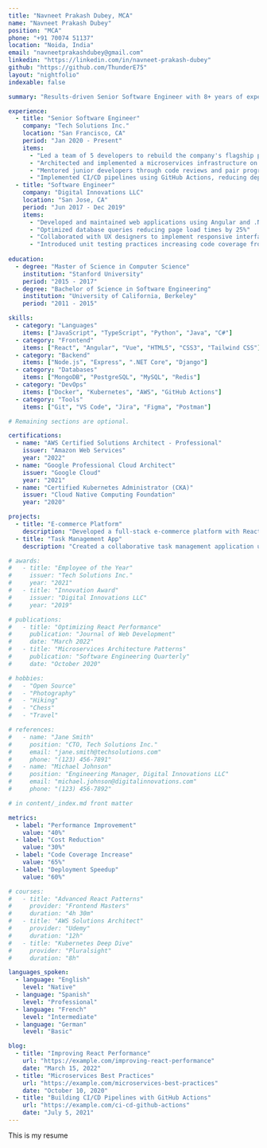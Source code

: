 ```yaml
---
title: "Navneet Prakash Dubey, MCA"
name: "Navneet Prakash Dubey"
position: "MCA"
phone: "+91 70074 51137"
location: "Noida, India"
email: "navneetprakashdubey@gmail.com"
linkedin: "https://linkedin.com/in/navneet-prakash-dubey"
github: "https://github.com/ThunderE75"
layout: "nightfolio"
indexable: false

summary: "Results-driven Senior Software Engineer with 8+ years of experience in full-stack development. Specialized in JavaScript frameworks (React, Node.js) and cloud technologies (AWS). Proven track record of delivering scalable solutions that improve performance and user experience. Passionate about clean code, mentorship, and continuous learning."

experience:
  - title: "Senior Software Engineer"
    company: "Tech Solutions Inc."
    location: "San Francisco, CA"
    period: "Jan 2020 - Present"
    items:
      - "Led a team of 5 developers to rebuild the company's flagship product using React and Node.js, resulting in a 40% performance improvement"
      - "Architected and implemented a microservices infrastructure on AWS, reducing server costs by 30%"
      - "Mentored junior developers through code reviews and pair programming sessions"
      - "Implemented CI/CD pipelines using GitHub Actions, reducing deployment time by 60%"
  - title: "Software Engineer"
    company: "Digital Innovations LLC"
    location: "San Jose, CA"
    period: "Jun 2017 - Dec 2019"
    items:
      - "Developed and maintained web applications using Angular and .NET Core"
      - "Optimized database queries reducing page load times by 25%"
      - "Collaborated with UX designers to implement responsive interfaces"
      - "Introduced unit testing practices increasing code coverage from 20% to 85%"
      
education:
  - degree: "Master of Science in Computer Science"
    institution: "Stanford University"
    period: "2015 - 2017"
  - degree: "Bachelor of Science in Software Engineering"
    institution: "University of California, Berkeley"
    period: "2011 - 2015"

skills:
  - category: "Languages"
    items: ["JavaScript", "TypeScript", "Python", "Java", "C#"]
  - category: "Frontend"
    items: ["React", "Angular", "Vue", "HTML5", "CSS3", "Tailwind CSS"]
  - category: "Backend"
    items: ["Node.js", "Express", ".NET Core", "Django"]
  - category: "Databases"
    items: ["MongoDB", "PostgreSQL", "MySQL", "Redis"]
  - category: "DevOps"
    items: ["Docker", "Kubernetes", "AWS", "GitHub Actions"]
  - category: "Tools"
    items: ["Git", "VS Code", "Jira", "Figma", "Postman"]

# Remaining sections are optional.

certifications:
  - name: "AWS Certified Solutions Architect - Professional"
    issuer: "Amazon Web Services"
    year: "2022"
  - name: "Google Professional Cloud Architect"
    issuer: "Google Cloud"
    year: "2021"
  - name: "Certified Kubernetes Administrator (CKA)"
    issuer: "Cloud Native Computing Foundation"
    year: "2020"

projects:
  - title: "E-commerce Platform"
    description: "Developed a full-stack e-commerce platform with React, Node.js, and MongoDB. Implemented payment processing with Stripe API and inventory management system."
  - title: "Task Management App"
    description: "Created a collaborative task management application using Vue.js and Firebase. Features include real-time updates, role-based access control, and analytics dashboard."

# awards:
#   - title: "Employee of the Year"
#     issuer: "Tech Solutions Inc."
#     year: "2021"
#   - title: "Innovation Award"
#     issuer: "Digital Innovations LLC"
#     year: "2019"

# publications:
#   - title: "Optimizing React Performance"
#     publication: "Journal of Web Development"
#     date: "March 2022"
#   - title: "Microservices Architecture Patterns"
#     publication: "Software Engineering Quarterly"
#     date: "October 2020"

# hobbies:
#   - "Open Source"
#   - "Photography"
#   - "Hiking"
#   - "Chess"
#   - "Travel"

# references:
#   - name: "Jane Smith"
#     position: "CTO, Tech Solutions Inc."
#     email: "jane.smith@techsolutions.com"
#     phone: "(123) 456-7891"
#   - name: "Michael Johnson"
#     position: "Engineering Manager, Digital Innovations LLC"
#     email: "michael.johnson@digitalinnovations.com"
#     phone: "(123) 456-7892"

# in content/_index.md front matter

metrics:
  - label: "Performance Improvement"
    value: "40%"
  - label: "Cost Reduction"
    value: "30%"
  - label: "Code Coverage Increase"
    value: "65%"
  - label: "Deployment Speedup"
    value: "60%"

# courses:
#   - title: "Advanced React Patterns"
#     provider: "Frontend Masters"
#     duration: "4h 30m"
#   - title: "AWS Solutions Architect"
#     provider: "Udemy"
#     duration: "12h"
#   - title: "Kubernetes Deep Dive"
#     provider: "Pluralsight"
#     duration: "8h"

languages_spoken:
  - language: "English"
    level: "Native"
  - language: "Spanish"
    level: "Professional"
  - language: "French"
    level: "Intermediate"
  - language: "German"
    level: "Basic"

blog:
  - title: "Improving React Performance"
    url: "https://example.com/improving-react-performance"
    date: "March 15, 2022"
  - title: "Microservices Best Practices"
    url: "https://example.com/microservices-best-practices"
    date: "October 10, 2020"
  - title: "Building CI/CD Pipelines with GitHub Actions"
    url: "https://example.com/ci-cd-github-actions"
    date: "July 5, 2021"
---
```


This is my resume 